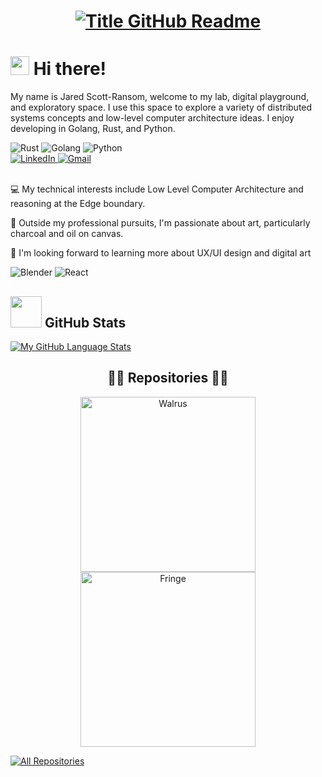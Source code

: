 <h1 style="text-align: center;">
  <a href="https://git.io/typing-svg" target="_blank">
    <img src="https://readme-typing-svg.herokuapp.com?font=Inter&weight=800&size=35&duration=2000&pause=500&multiline=true&width=650&height=140&lines=%24+whoami;Jared+Scott-Ransom" alt="Title GitHub Readme" />
  </a>

# <img src="https://raw.githubusercontent.com/umenzi/umenzi/main/wave.gif" width="30px"> Hi there!

My name is Jared Scott-Ransom, welcome to my lab, digital playground, and exploratory space. I use this space to explore a variety of distributed systems concepts and low-level computer architecture ideas. I enjoy developing in Golang, Rust, and Python. 
<div display="flex">
  <img src="https://img.shields.io/badge/rust-%23000000.svg?style=for-the-badge&logo=rust&logoColor=orange" alt="Rust"/>
  <img src="https://img.shields.io/badge/go-%2300ADD8.svg?style=for-the-badge&logo=go&logoColor=blue" alt="Golang"/>
  <img src="https://img.shields.io/badge/python-3670A0?style=for-the-badge&logo=python&logoColor=yellow" alt="Python"/>
</div>

<div display="flex">
  <a href="https://www.linkedin.com/in/jared-scott-ransom/">
    <img src="https://img.shields.io/badge/linkedin-%230077B5.svg?style=for-the-badge&logo=linkedin&logoColor=white" alt="LinkedIn"/>
  </a>
  <a href="mailto:james.scottran@gmail.com">
    <img src="https://img.shields.io/badge/Gmail-D14836?logo=gmail&logoColor=white&style=for-the-badge" alt="Gmail"/>
  </a>
</div>
<br>

💻 My technical interests include Low Level Computer Architecture and reasoning at the Edge boundary. 

🎨 Outside my professional pursuits, I'm passionate about art, particularly charcoal and oil on canvas.

🧠 I'm looking forward to learning more about UX/UI design and digital art 

<div display="flex">
  <img src="https://img.shields.io/badge/Blender-F5792A?logo=blender&logoColor=white&style=for-the-badge" alt="Blender"/>
  <img src="https://img.shields.io/badge/React-61DAFB?logo=react&logoColor=white&style=for-the-badge" alt="React"/>
</div>


## <img src="https://media.giphy.com/media/VgCDAzcKvsR6OM0uWg/giphy.gif" width="50"> GitHub Stats

<!-- [![My GitHub Language Stats](https://github-readme-stats.vercel.app/api/?username=umenzi&langs_count=5&theme=react&bg_color=1F222E&title_color=F85D7F&hide_border=true&icon_color=F8D866)]()
 -->
[![My GitHub Language Stats](https://github-readme-stats.vercel.app/api/top-langs/?username=jscottransom&langs_count=5&theme=react&bg_color=1F222E&title_color=F85D7F&hide_border=true&icon_color=F8D866)]()

<h2 style="text-align: center;">👨‍💻 Repositories 👨‍💻</h2>

<!-- Repo info cards - https://github.com/anuraghazra/github-readme-stats -->
<p align="center">
  <a href="https://github.com/jscottransom/walrus">
    <img width="280" src="https://github-readme-stats.vercel.app/api/pin/?username=jscottransom&repo=walrus&theme=react&bg_color=1F222E&title_color=F85D7F&hide_border=true&icon_color=F8D866&show_icons=false" align="center" alt="Walrus"/>
  </a>
  <a href="https://github.com/jscottransom/fringe">
    <img width="280" src="https://github-readme-stats.vercel.app/api/pin/?username=jscottransom&repo=fringe&theme=react&bg_color=1F222E&title_color=F85D7F&hide_border=true&icon_color=F8D866&show_icons=false" align="center" alt="Fringe" />
  </a>
</p>

<a href="https://github.com/jscottransom?tab=repositories"><img alt="All Repositories" title="All Repositories" src="https://custom-icon-badges.demolab.com/badge/-Click%20Here%20For%20All%20My%20Repos-1F222E?style=for-the-badge&logoColor=white&logo=repo"/></a>
